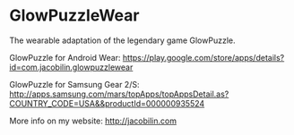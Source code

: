 GlowPuzzleWear
==============

The wearable adaptation of the legendary game GlowPuzzle.

GlowPuzzle for Android Wear: https://play.google.com/store/apps/details?id=com.jacobilin.glowpuzzlewear

GlowPuzzle for Samsung Gear 2/S: http://apps.samsung.com/mars/topApps/topAppsDetail.as?COUNTRY_CODE=USA&&productId=000000935524

More info on my website: http://jacobilin.com
